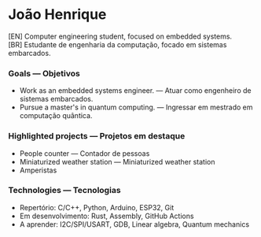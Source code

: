 # João Henrique
[EN] Computer engineering student, focused on embedded systems.  
[BR] Estudante de engenharia da computação, focado em sistemas embarcados.

### Goals — Objetivos
* Work as an embedded systems engineer. — Atuar como engenheiro de sistemas embarcados.  
* Pursue a master's in quantum computing. — Ingressar em mestrado em computação quântica.

### Highlighted projects — Projetos em destaque
* People counter — Contador de pessoas
* Miniaturized weather station — Miniaturized weather station
* Amperistas

### Technologies — Tecnologias
* Repertório: C/C++, Python, Arduino, ESP32, Git  
* Em desenvolvimento: Rust, Assembly, GitHub Actions  
* A aprender: I2C/SPI/USART, GDB, Linear algebra, Quantum mechanics
